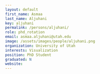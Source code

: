 ```yaml
---
layout: default
first_name: Asmaa
last_name: Aljuhani
key: aljuhani
permalink: /persons/aljuhani/
role: phd_rotation
email: asmaa.aljuhani@utah.edu
image: /assets/images/people/aljuhani.png
organization: University of Utah
interests: Visualization
position: PhD Student
graduated: N
website:
---
```

